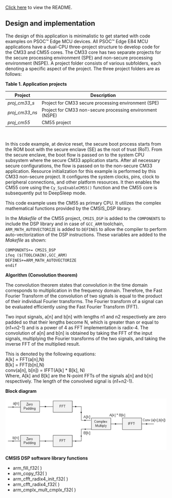 [Click here](../README.md) to view the README.

## Design and implementation

The design of this application is minimalistic to get started with code examples on PSOC&trade; Edge MCU devices. All PSOC&trade; Edge E84 MCU applications have a dual-CPU three-project structure to develop code for the CM33 and CM55 cores. The CM33 core has two separate projects for the secure processing environment (SPE) and non-secure processing environment (NSPE). A project folder consists of various subfolders, each denoting a specific aspect of the project. The three project folders are as follows:

**Table 1. Application projects**

Project | Description
--------|------------------------
*proj_cm33_s* | Project for CM33 secure processing environment (SPE)
*proj_cm33_ns* | Project for CM33 non-secure processing environment (NSPE)
*proj_cm55* | CM55 project

<br>

In this code example, at device reset, the secure boot process starts from the ROM boot with the secure enclave (SE) as the root of trust (RoT). From the secure enclave, the boot flow is passed on to the system CPU subsystem where the secure CM33 application starts. After all necessary secure configurations, the flow is passed on to the non-secure CM33 application. Resource initialization for this example is performed by this CM33 non-secure project. It configures the system clocks, pins, clock to peripheral connections, and other platform resources. It then enables the CM55 core using the `Cy_SysEnableCM55()` function and the CM55 core is subsequently put to DeepSleep mode.

This code example uses the CM55 as primary CPU. It utilizes the complex mathematical functions provided by the CMSIS_DSP library.

In the *Makefile* of the CM55 project, `CMSIS_DSP` is added to the `COMPONENTS` to include the DSP library and in case of `GCC_ARM` toolchain, `ARM_MATH_AUTOVECTORIZE` is added to `DEFINES` to allow the compiler to perform auto-vectorization of the DSP instructions. These variables are added to the *Makefile* as shown:

```
COMPONENTS+= CMSIS_DSP
ifeq ($(TOOLCHAIN),GCC_ARM)
DEFINES+=ARM_MATH_AUTOVECTORIZE
endif
```

**Algorithm (Convolution theorem)** 

The convolution theorem states that convolution in the time domain corresponds to multiplication in the frequency domain. Therefore, the Fast Fourier Transform of the convolution of two signals is equal to the product of their individual Fourier transforms. The Fourier transform of a signal can be evaluated efficiently using the Fast Fourier Transform (FFT).

Two input signals, a[n] and b[n] with lengths n1 and n2 respectively are zero padded so that their lengths become N, which is greater than or equal to (n1+n2-1) and is a power of 4 as FFT implementation is radix-4. The convolution of a[n] and b[n] is obtained by taking the FFT of the input signals, multiplying the Fourier transforms of the two signals, and taking the inverse FFT of the multiplied result.

This is denoted by the following equations:   
A[k] = FFT(a[n],N)   
B[k] = FFT(b[n],N)   
conv(a[n], b[n]) = IFFT(A[k] * B[k], N)   
Where, A[k] and B[k] are the N-point FFTs of the signals a[n] and b[n] respectively. The length of the convolved signal is (n1+n2-1).

**Block diagram**

![](../images/blockdiagram.png)

**CMSIS DSP software library functions** 
 - arm_fill_f32( )
 - arm_copy_f32( )
 - arm_cfft_radix4_init_f32( )
 - arm_cfft_radix4_f32( )
 - arm_cmplx_mult_cmplx_f32( )

<br>